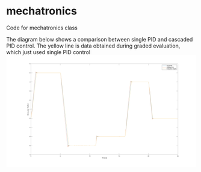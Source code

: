 # mechatronics
Code for mechatronics class

The diagram below shows a comparison between single PID and cascaded PID control. The yellow line is data obtained during graded evaluation, which just used single PID control
![This diagram shows a comparison between single PID and cascaded PID control. The yellow line is data obtained during graded evaluation, which just used single PID control](./midterm/comparison.png)
